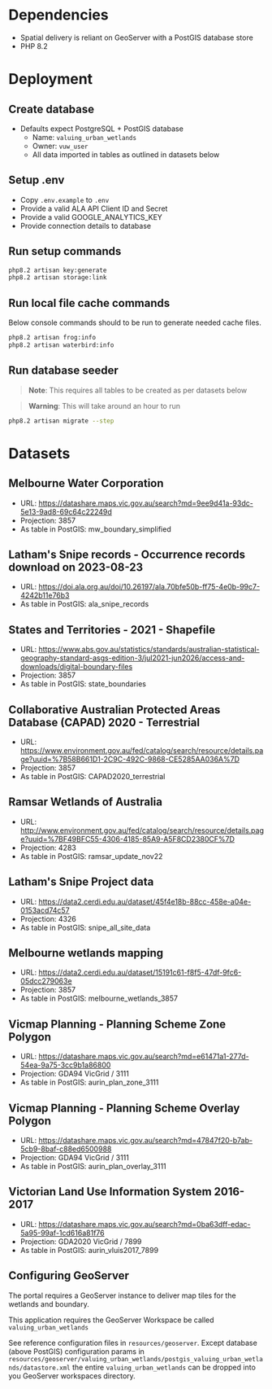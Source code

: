 # Dependencies
- Spatial delivery is reliant on GeoServer with a PostGIS database store
- PHP 8.2

# Deployment
## Create database
- Defaults expect PostgreSQL + PostGIS database
  - Name: `valuing_urban_wetlands`
  - Owner: `vuw_user`
  - All data imported in tables as outlined in datasets below

## Setup .env
- Copy `.env.example` to `.env`
- Provide a valid ALA API Client ID and Secret
- Provide a valid GOOGLE_ANALYTICS_KEY
- Provide connection details to database

## Run setup commands
```bash
php8.2 artisan key:generate
php8.2 artisan storage:link
```

## Run local file cache commands
Below console commands should to be run to generate needed cache files.

```bash
php8.2 artisan frog:info
php8.2 artisan waterbird:info
```

## Run database seeder
> **Note**: This requires all tables to be created as per datasets below

> **Warning**: This will take around an hour to run
```bash
php8.2 artisan migrate --step
```


# Datasets
##  Melbourne Water Corporation
- URL: https://datashare.maps.vic.gov.au/search?md=9ee9d41a-93dc-5e13-9ad8-69c64c22249d
- Projection: 3857
- As table in PostGIS: mw_boundary_simplified

## Latham's Snipe records - Occurrence records download on 2023-08-23
- URL: https://doi.ala.org.au/doi/10.26197/ala.70bfe50b-ff75-4e0b-99c7-4242b11e76b3
- As table in PostGIS: ala_snipe_records

## States and Territories - 2021 - Shapefile
- URL: https://www.abs.gov.au/statistics/standards/australian-statistical-geography-standard-asgs-edition-3/jul2021-jun2026/access-and-downloads/digital-boundary-files
- Projection: 3857
- As table in PostGIS: state_boundaries

## Collaborative Australian Protected Areas Database (CAPAD) 2020 - Terrestrial
- URL: https://www.environment.gov.au/fed/catalog/search/resource/details.page?uuid=%7B58B661D1-2C9C-492C-9868-CE5285AA036A%7D
- Projection: 3857
- As table in PostGIS: CAPAD2020_terrestrial

## Ramsar Wetlands of Australia
- URL: http://www.environment.gov.au/fed/catalog/search/resource/details.page?uuid=%7BF49BFC55-4306-4185-85A9-A5F8CD2380CF%7D
- Projection: 4283
- As table in PostGIS: ramsar_update_nov22


## Latham's Snipe Project data
- URL: https://data2.cerdi.edu.au/dataset/45f4e18b-88cc-458e-a04e-0153acd74c57
- Projection: 4326
- As table in PostGIS: snipe_all_site_data

## Melbourne wetlands mapping
- URL: https://data2.cerdi.edu.au/dataset/15191c61-f8f5-47df-9fc6-05dcc279063e
- Projection: 3857
- As table in PostGIS: melbourne_wetlands_3857


## Vicmap Planning - Planning Scheme Zone Polygon
- URL: https://datashare.maps.vic.gov.au/search?md=e61471a1-277d-54ea-9a75-3cc9b1a86800
- Projection: GDA94 VicGrid / 3111
- As table in PostGIS: aurin_plan_zone_3111

## Vicmap Planning - Planning Scheme Overlay Polygon
- URL: https://datashare.maps.vic.gov.au/search?md=47847f20-b7ab-5cb9-8baf-c88ed6500988
- Projection: GDA94 VicGrid / 3111
- As table in PostGIS: aurin_plan_overlay_3111

## Victorian Land Use Information System 2016-2017
- URL: https://datashare.maps.vic.gov.au/search?md=0ba63dff-edac-5a95-99af-1cd616a81f76
- Projection: GDA2020 VicGrid / 7899
- As table in PostGIS: aurin_vluis2017_7899


## Configuring GeoServer
The portal requires a GeoServer instance to deliver map tiles for the wetlands and boundary.

This application requires the GeoServer Workspace be called `valuing_urban_wetlands`

See reference configuration files in `resources/geoserver`. Except database (above PostGIS) configuration
params in `resources/geoserver/valuing_urban_wetlands/postgis_valuing_urban_wetlands/datastore.xml` the
entire `valuing_urban_wetlands` can be dropped into you GeoServer workspaces directory.
